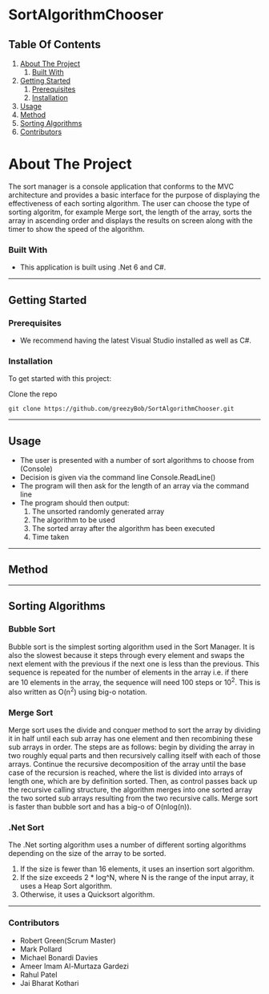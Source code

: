 # SortAlgorithmChooser


## Table Of Contents

1. [About The Project](#about-the-project)
    1. [Built With](#built-with)
2. [Getting Started](#getting-started)
    1. [Prerequisites](#prerequisites)
    2. [Installation](#installation)
3. [Usage](#usage)
4. [Method](#method)
5. [Sorting Algorithms](#sorting-algorithms)
6. [Contributors](#contributors)
  
 # About The Project
 
The sort manager is a console application that conforms to the MVC architecture and provides a basic interface for the purpose of displaying the effectiveness of each sorting algorithm. The user can choose the type of sorting algoritm, for example Merge sort, the length of the array, sorts the array in ascending order and displays the results on screen along with the timer to show the speed of the algorithm.

### Built With

- This application is built using .Net 6 and C#.

---
## Getting Started

### Prerequisites

- We recommend having the latest Visual Studio installed as well as C#.

### Installation

To get started with this project: 

Clone the repo
```
git clone https://github.com/greezyBob/SortAlgorithmChooser.git
```  
---
## Usage

* The user is presented with a number of sort algorithms to choose from (Console)
* Decision is given via the command line Console.ReadLine()
* The program will then ask for the length of an array via the command line
* The program should then output:
    1. The unsorted randomly generated array
    2. The algorithm to be used
    3. The sorted array after the algorithm has been executed
    4. Time taken

---

## Method

---

## Sorting Algorithms

### Bubble Sort

Bubble sort is the simplest sorting algorithm used in the Sort Manager. It is also the slowest because it steps through every element and swaps the next element with the previous if the next one is less than the previous. This sequence is repeated for the number of elements in the array i.e. if there are 10 elements in the array, the sequence will need 100 steps or 10<sup>2</sup>. This is also written as O(n<sup>2</sup>) using big-o notation.

### Merge Sort

Merge sort uses the divide and conquer method to sort the array by dividing it in half until each sub array has one element and then recombining these sub arrays in order. The steps are as follows: begin by dividing the array in two roughly equal parts and then recursively calling itself with each of those arrays. Continue the recursive decomposition of the array until the base case of the recursion is reached, where the list is divided into arrays of length one, which are by definition sorted. Then, as control passes back up the recursive calling structure, the algorithm merges into one sorted array the two sorted sub arrays resulting from the two recursive calls. Merge sort is faster than bubble sort and has a big-o of O(nlog(n)).

### .Net Sort

The .Net sorting algorithm uses a number of different sorting algorithms depending on the size of the array to be sorted.
1. If the size is fewer than 16 elements, it uses an insertion sort algorithm.
2. If the size exceeds 2 * log^N, where N is the range of the input array, it uses a Heap Sort algorithm.
3. Otherwise, it uses a Quicksort algorithm.

---
### Contributors

- Robert Green(Scrum Master)
- Mark Pollard
- Michael Bonardi Davies
- Ameer Imam Al-Murtaza Gardezi
- Rahul Patel
- Jai Bharat Kothari
